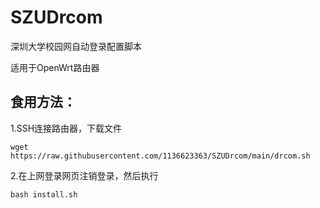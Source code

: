 # SZUDrcom
深圳大学校园网自动登录配置脚本

适用于OpenWrt路由器

## 食用方法：
1.SSH连接路由器，下载文件
```
wget https://raw.githubusercontent.com/1136623363/SZUDrcom/main/drcom.sh
```
2.在上网登录网页注销登录，然后执行
```
bash install.sh
```
